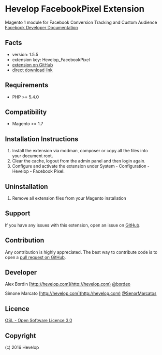 Hevelop FacebookPixel Extension
=====================

Magento 1 module for Facebook Conversion Tracking and Custom Audience [Facebook Developer Documentation](https://developers.facebook.com/docs/marketing-api/facebook-pixel/v2.5)

Facts
-----
- version: 1.5.5
- extension key: Hevelop_FacebookPixel
- [extension on GitHub](https://github.com/Hevelop/Facebookpixel)
- [direct download link](https://github.com/Hevelop/Facebookpixel/archive/v1.2.0.zip)

Requirements
------------
- PHP >= 5.4.0

Compatibility
-------------
- Magento >= 1.7

Installation Instructions
-------------------------
1. Install the extension via modman, composer or copy all the files into your document root.
2. Clear the cache, logout from the admin panel and then login again.
3. Configure and activate the extension under System - Configuration - Hevelop - Facebook Pixel.

Uninstallation
--------------
1. Remove all extension files from your Magento installation

Support
-------
If you have any issues with this extension, open an issue on [GitHub](https://github.com/Hevelop/Facebookpixel/issues).

Contribution
------------
Any contribution is highly appreciated. The best way to contribute code is to open a [pull request on GitHub](https://help.github.com/articles/using-pull-requests).

Developer
---------
Alex Bordin
[http://hevelop.com](http://hevelop.com)
[@bordeo](https://twitter.com/bordeo)

Simone Marcato
[http://hevelop.com](http://hevelop.com)
[@SenorMarcatos](https://twitter.com/SenorMarcatos)

Licence
-------
[OSL - Open Software Licence 3.0](http://opensource.org/licenses/osl-3.0.php)

Copyright
---------
(c) 2016 Hevelop